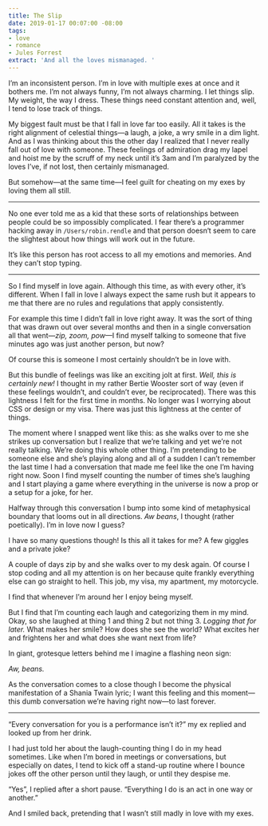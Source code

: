 ```yaml
---
title: The Slip
date: 2019-01-17 00:07:00 -08:00
tags:
- love
- romance
- Jules Forrest
extract: 'And all the loves mismanaged. '
---
```


I’m an inconsistent person. I’m in love with multiple exes at once and it bothers me. I’m not always funny, I’m not always charming. I let things slip. My weight, the way I dress. These things need constant attention and, well, I tend to lose track of things. 

My biggest fault must be that I fall in love far too easily. All it takes is the right alignment of celestial things—a laugh, a joke, a wry smile in a dim light. And as I was thinking about this the other day I realized that I never really fall out of love with someone. These feelings of admiration drag my lapel and hoist me by the scruff of my neck until it’s 3am and I’m paralyzed by the loves I’ve, if not lost, then certainly mismanaged. 

But somehow—at the same time—I feel guilt for cheating on my exes by loving them all still. 

***

No one ever told me as a kid that these sorts of relationships between people could be so impossibly complicated. I fear there’s a programmer hacking away in `/Users/robin.rendle` and that person doesn‘t seem to care the slightest about how things will work out in the future. 

It’s like this person has root access to all my emotions and memories. And they can’t stop typing. 

***

So I find myself in love again. Although this time, as with every other, it’s different. When I fall in love I always expect the same rush but it appears to me that there are no rules and regulations that apply consistently. 

For example this time I didn’t fall in love right away. It was the sort of thing that was drawn out over several months and then in a single conversation all that went—*zip, zoom, pow*—I find myself talking to someone that five minutes ago was just another person, but now?

Of course this is someone I most certainly shouldn’t be in love with. 

But this bundle of feelings was like an exciting jolt at first. _Well, this is certainly new!_ I thought in my rather Bertie Wooster sort of way (even if these feelings wouldn’t, and couldn’t ever, be reciprocated). There was this lightness I felt for the first time in months. No longer was I worrying about CSS or design or my visa. There was just this lightness at the center of things. 

The moment where I snapped went like this: as she walks over to me she strikes up conversation but I realize that we’re talking and yet we’re not really talking. We’re doing this whole other thing. I’m pretending to be someone else and she’s playing along and all of a sudden I can’t remember the last time I had a conversation that made me feel like the one I’m having right now. Soon I find myself counting the number of times she’s laughing and I start playing a game where everything in the universe is now a prop or a setup for a joke, for her.

Halfway through this conversation I bump into some kind of metaphysical boundary that looms out in all directions. _Aw beans_, I thought (rather poetically). I’m in love now I guess? 

I have so many questions though! Is this all it takes for me? A few giggles and a private joke? 

A couple of days zip by and she walks over to my desk again. Of course I stop coding and all my attention is on her because quite frankly everything else can go straight to hell. This job, my visa, my apartment, my motorcycle. 

I find that whenever I’m around her I enjoy being myself. 

But I find that I’m counting each laugh and categorizing them in my mind. Okay, so she laughed at thing 1 and thing 2 but not thing 3. _Logging that for later._ What makes her smile? How does she see the world? What excites her and frightens her and what does she want next from life? 

In giant, grotesque letters behind me I imagine a flashing neon sign: 

_Aw, beans._

As the conversation comes to a close though I become the physical manifestation of a Shania Twain lyric; I want this feeling and this moment—this dumb conversation we’re having right now—to last forever.

***

“Every conversation for you is a performance isn’t it?” my ex replied and looked up from her drink. 

I had just told her about the laugh-counting thing I do in my head sometimes. Like when I’m bored in meetings or conversations, but especially on dates, I tend to kick off a stand-up routine where I bounce jokes off the other person until they laugh, or until they despise me. 

“Yes”, I replied after a short pause. “Everything I do is an act in one way or another.” 

And I smiled back, pretending that I wasn’t still madly in love with my exes.